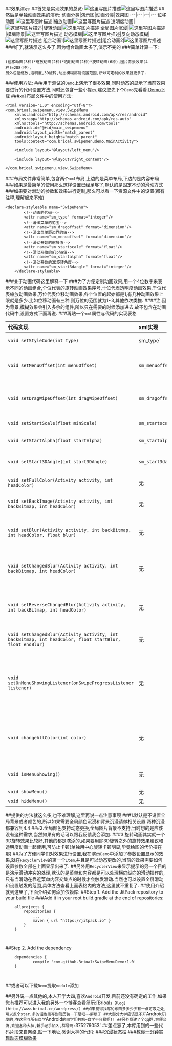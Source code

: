 ##效果演示:
##首先是实现效果的总览:
![这里写图片描述](https://github.com/Brioal/SwipeMenuDemo/blob/master/art/summary1.png)![这里写图片描述](https://github.com/Brioal/SwipeMenuDemo/blob/master/art/summary2.png)
##然后是单独动画效果的演示:
动画分类|演示图|动画分类|效果图
:--|:--|:--|:--
位移动画|![这里写图片描述](https://github.com/Brioal/SwipeMenuDemo/blob/master/art/1.gif)|缩放动画|![这里写图片描述](https://github.com/Brioal/SwipeMenuDemo/blob/master/art/2.gif)
透明度动画|![这里写图片描述](https://github.com/Brioal/SwipeMenuDemo/blob/master/art/3.gif)|旋转动画|![这里写图片描述](https://github.com/Brioal/SwipeMenuDemo/blob/master/art/4.gif)
全局图片沉浸|![这里写图片描述](https://github.com/Brioal/SwipeMenuDemo/blob/master/art/5.gif)|模糊背景|![这里写图片描述](https://github.com/Brioal/SwipeMenuDemo/blob/master/art/6.gif)
动态模糊|![这里写图片描述](https://github.com/Brioal/SwipeMenuDemo/blob/master/art/7.gif)|反向动态模糊|![这里写图片描述](https://github.com/Brioal/SwipeMenuDemo/blob/master/art/8.gif)
组合动画1|![这里写图片描述](https://github.com/Brioal/SwipeMenuDemo/blob/master/art/9.gif)|组合动画2|![这里写图片描述](https://github.com/Brioal/SwipeMenuDemo/blob/master/art/10.gif)
###好了,就演示这么多了,因为组合动画太多了,演示不完的
###简单计算一下:
```

(位移动画(3种)*缩放动画(2种)*透明动画(2种)*旋转动画(6种),图片背景效果(4种)=288(种),
另外包括缩放,透明度,3D旋转,动态模糊都能设置范围,所以可定制的效果就更多了.

```
###使用方法:
###用于测试的`Demo`上演示了很多效果,同时动态的显示了当前效果要进行的代码设置方法,同时还包含一些小提示,建议您先下个`Demo`先看看.[Demo下载](http://www.brioal.cn/apks/SwipeMenuDemo.apk)
###`xml`布局文件中的使用方法:
```
<?xml version="1.0" encoding="utf-8"?>
<com.brioal.swipemenu.view.SwipeMenu
    xmlns:android="http://schemas.android.com/apk/res/android"
    xmlns:app="http://schemas.android.com/apk/res-auto"
    xmlns:tools="http://schemas.android.com/tools"
    android:id="@+id/main_swipemenu"
    android:layout_width="match_parent"
    android:layout_height="match_parent"
    tools:context="com.brioal.swipemenudemo.MainActivity">

    <include layout="@layout/left_menu"/>

    <include layout="@layout/right_content"/>

</com.brioal.swipemenu.view.SwipeMenu>

```
###布局文件非常简单,包含两个`xml`布局,上边的是菜单布局,下边的是内容布局
###如果是最简单的使用那么这样设置已经足够了,默认的是固定不动的滑动方式
###如果要对滑动的参数和效果进行定制,那么可以看一下资源文件中的设置(都有注释,理解起来不难)
```
<declare-styleable name="SwipeMenu">
        <!--动画的代码-->
        <attr name="sm_type" format="integer"/>
        <!--滑出菜单的范围-->
        <attr name="sm_dragoffset" format="dimension"/>
        <!--滑出菜单距边界的值-->
        <attr name="sm_menuoffset" format="dimension"/>
        <!--滑动开始的缩放值-->
        <attr name="sm_startscale" format="float"/>
        <!--滑动开始的alpha值-->
        <attr name="sm_startalpha" format="float"/>
        <!--滑动开始的3D旋转角度-->
        <attr name="sm_start3dangle" format="integer"/>
    </declare-styleable>
```
###关于动画代码这里解释一下
###为了方便定制动画效果,用一个4位数字来表示不同的动画组合,个位代表的旋转动画效果序号,十位代表透明度动画效果,千位代表缩放动画效果,万位代表位移动画效果,各个位置的起始都是1,有几种动画效果上限就是多少.比如位移动画有三种,则万位的范围就为1~3,其他依次类推.
####注:因为背景,模糊效果会引入多余的组件,所以只在需要的时候添加进去,故不包含在动画代码中,设置方式下面再说.
###再贴一个`xml`属性与代码的实现表格

代码实现|xml实现|功能
:--|:--|:--
`void setStyleCode(int type)`|sm_type`|设置动画效果代码
`void setMenuOffset(int menuOffset)`|`sm_menuoffset`|设置拉出菜单距离右边界的距离
`void setDragWipeOffset(int dragWipeOffset)`|`sm_dragoffset`|设置触发滑动的范围,为0则是全屏
`void setStartScale(float minScale)`|`sm_startscale`|设置起始缩放
`void setStartAlpha(float startAlpha)`|`sm_startalpha`|设置起始透明度
`void setStart3DAngle(int start3DAngle)`|`sm_start3dangle`|设置起始3D旋转角度
`void setFullColor(Activity activity, int headColor)`|无|设置全局颜色
`void setBackImage(Activity activity, int backBitmap, int headColor)`|无|设置全局图片背景并沉浸
`void setBlur(Activity activity, int backBitmap, int headColor, float blur)`|无|设置全局模糊背景并指定模糊程度
`void setChangedBlur(Activity activity, int backBitmap, int headColor)`|无|设置全局动态模糊(范围默认0~25f)
`void setReverseChangedBlur(Activity activity, int backBitmap, int headColor)`|无|设置反向动态模糊背景(范围默认0~25f)
`void setChangedBlur(Activity activity, int backBitmap, int headColor, float startBlur, float endBlur)`|无|设置指定范围的动态模糊
`void setOnMenuShowingListener(onSwipeProgressListener listener)`|无|设置滑动监听,回调获取菜单从隐藏到显示的进度,范围(0~1.0f)
`void changeAllColor(int color)`|无|改变全局颜色(需要先设置全局颜色否则报错)
`void isMenuShowing()`|无|返回当前菜单是否显示
`void showMenu()`|无|显示菜单
`void hideMenu()`|无|隐藏菜单

##提供的方法就这么多,也不难理解,这里再说一点注意事项
###1.默认是不设置全局背景或者颜色的,所以如果需要全局颜色沉浸和背景沉浸请做相关设置.两种沉浸都兼容到4.4
###2.全局颜色支持动态更换,全局图片背景不支持,当时想的是应该没有这种需求,当然如果有的话可以跟我反馈我会添加.
###3.旋转动画其实就一个3D旋转效果比较好,其他的都是瞎添的,如果要用除3D旋转之外的旋转效果建议和透明度动画一起使用,可防止卡顿(单独用中心旋转卡顿明显,毕竟绘图的代价摆在那)
##为了方便同学们对效果进行设置,我在演示`Demo`中添加了参数设置显示的效果,就在`RecyclerView`的第一个`Item`,并且是可以动态更改的,当前的效果需要如何设置参数全部在上面显示出来了.
##另外用`RecyclerView`来显示提示的另一个目的是演示滑动冲突的处理,默认的是菜单和内容都是可以处理横向纵向的滑动操作的,只有当滑动在靠近菜单内容交集点的时候才会触发滑动.当然也可以设置全屏滑动和设置触发的范围,具体方法查看上面表格内的方法,这里就不重复了.
##使用介绍就到这里了,下面介绍如何添加依赖库:
##Step 1. Add the JitPack repository to your build file
###Add it in your root build.gradle at the end of repositories:
```
	allprojects {
		repositories {
			...
			maven { url "https://jitpack.io" }
		}
	}
	
	
```

##Step 2. Add the dependency

```
	dependencies {
	        compile 'com.github.Brioal:SwipeMenuDemo:1.0'
	}
	
	
```
##或者可以下载`Demo`提取`module`添加

##另外说一点其他的,本人开学大四,喜欢`Android`开发,目前还没有确定的工作,如果您有推荐可以进入我的另外一个博客查看简历:[Brioal`s Blog](http://www.brioal.cn/wordpress/)
##如果觉得我写的东西多多少少有一点可取之处,可以点个star,多的话也能写到简历装一下是吧~~麻烦了
##大部分大学应该是不开`Android`开发的,在这里与所有自学`Android`的同学们共勉~自学不容易啊!!
##另外我建了个qq群,方便交流,欢迎各种大神,新手老手加入,群号码:`375276053`
##差点忘了,本库用到的一些代码片段来自网络,贴一下地址,感谢大神的代码:
###[沉浸状态栏](https://github.com/laobie/StatusBarUtil)
###[教你一分钟实现动态模糊效果](http://mp.weixin.qq.com/s?__biz=MzA5MzI3NjE2MA==&mid=2650236619&idx=1&sn=7f4f97babcad9f62607e544efaf2d86e&scene=23&srcid=0809CmU7E9JVZ0ZIyCvG4nLh#rd)
